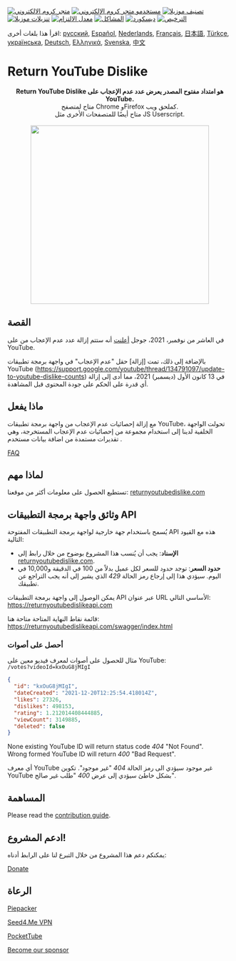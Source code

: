 [![متجر كروم الالكتروني](https://img.shields.io/chrome-web-store/stars/gebbhagfogifgggkldgodflihgfeippi?label=Chrome%20Rating&style=flat&logo=google)](https://chrome.google.com/webstore/detail/youtube-dislike-button/gebbhagfogifgggkldgodflihgfeippi/)
[![مستخدمو متجر كروم الإلكتروني](https://img.shields.io/chrome-web-store/users/gebbhagfogifgggkldgodflihgfeippi?label=Chrome%20Users&style=flat&logo=google)](https://chrome.google.com/webstore/detail/youtube-dislike-button/gebbhagfogifgggkldgodflihgfeippi/)
[![تصنيف موزيلا](https://img.shields.io/amo/stars/return-youtube-dislikes?label=Firefox%20Rating&style=flat&logo=firefox)](https://addons.mozilla.org/en-US/firefox/addon/return-youtube-dislikes/)
[![تنزيلات موزيلا](https://img.shields.io/amo/users/return-youtube-dislikes?label=Firefox%20Users&style=flat&logo=firefox)](https://addons.mozilla.org/en-US/firefox/addon/return-youtube-dislikes/)
[![معدل الالتزام](https://img.shields.io/github/commit-activity/m/Anarios/return-youtube-dislike?label=Commits&style=flat)](https://github.com/Anarios/return-youtube-dislike/commits/main)
[![المشاكل](https://img.shields.io/github/issues/Anarios/return-youtube-dislike?style=flat&label=Issues)](https://github.com/Anarios/return-youtube-dislike/issues)
[![ديسكورد](https://img.shields.io/discord/909435648170160229?label=Discord&style=flat&logo=discord)](https://discord.gg/UMxyMmCgfF)
[![الترخيص](https://img.shields.io/badge/License-GPLv3-blue.svg?style=flat)](https://github.com/Anarios/return-youtube-dislike/blob/main/LICENSE)


اقرأ هذا بلغات أخرى: [русский](READMEru.md), [Español](READMEes.md), [Nederlands](READMEnl.md), [Français](READMEfr.md), [日本語](READMEja.md), [Türkçe](READMEtr.md), [українська](READMEuk.md), [Deutsch](READMEde.md), [Ελληνικά](READMEgr.md), [Svenska](READMEsv.md), [中文](READMEcn.md)


# Return YouTube Dislike

<p align="center">
     <b>Return YouTube Dislike هو امتداد مفتوح المصدر يعرض عدد عدم الإعجاب على YouTube.</b><br>
     متاح لمتصفح Chrome وFirefox كملحق ويب.<br>
     متاح أيضًا للمتصفحات الأخرى مثل JS Userscript.<br><br>
     <img width="400px" src="https://user-images.githubusercontent.com/18729296/141743755-2be73297-250e-4cd1-ac93-8978c5a39d10.png"/>
</p>

## القصة

في العاشر من نوفمبر، 2021، جوجل [أعلنت](https://blog.youtube/news-and-events/update-to-youtube/) أنه ستتم إزالة عدد عدم الإعجاب من على YouTube.

بالإضافة إلى ذلك، تمت [إزالة] حقل "عدم الإعجاب" في واجهة برمجة تطبيقات YouTube (https://support.google.com/youtube/thread/134791097/update-to-youtube-dislike-counts) في 13 كانون الأول (ديسمبر) 2021، مما أدى إلى إزالة أي قدرة على الحكم على جودة المحتوى قبل المشاهدة.
## ماذا يفعل

مع إزالة إحصائيات عدم الإعجاب من واجهة برمجة تطبيقات YouTube، تحولت الواجهة الخلفية لدينا إلى استخدام مجموعة من إحصائيات عدم الإعجاب المستخرجة، وهي تقديرات مستمدة من اضافة بيانات مستخدم .

[FAQ](https://github.com/Anarios/return-youtube-dislike/blob/main/Docs/FAQ.md)

## لماذا مهم

تستطيع الحصول على معلومات أكثر من موقعنا: [returnyoutubedislike.com](https://www.returnyoutubedislike.com/)


## وثائق واجهة برمجة التطبيقات API

يُسمح باستخدام جهة خارجية لواجهة برمجة التطبيقات المفتوحة API هذه مع القيود التالية:

- **الإسناد**: يجب أن يُنسب هذا المشروع بوضوح من خلال رابط إلى [returnyoutubedislike.com](https://returnyoutubedislike.com/).
- **حدود السعر**: توجد حدود للسعر لكل عميل بدلاً من 100 في الدقيقة و10,000 في اليوم. سيؤدي هذا إلى إرجاع رمز الحالة _429_ الذي يشير إلى أنه يجب التراجع عن تطبيقك.

يمكن الوصول إلى واجهة برمجة التطبيقات API عبر عنوان URL الأساسي التالي:
https://returnyoutubedislikeapi.com

قائمة نقاط النهاية المتاحة متاحة هنا:
https://returnyoutubedislikeapi.com/swagger/index.html

### أحصل على أصوات

مثال للحصول على أصوات لمعرف فيديو معين على YouTube:  
`/votes?videoId=kxOuG8jMIgI`

```json
{
  "id": "kxOuG8jMIgI",
  "dateCreated": "2021-12-20T12:25:54.418014Z",
  "likes": 27326,
  "dislikes": 498153,
  "rating": 1.212014408444885,
  "viewCount": 3149885,
  "deleted": false
}
```

None existing YouTube ID will return status code _404_ "Not Found".  
Wrong formed YouTube ID will return _400_ "Bad Request".

أي معرف YouTube غير موجود سيؤدي الى رمز الحالة _404_ "غير موجود".
تكوين YouTube بشكل خاطئ سيؤدي إلى عرض _400_ "طلب غير صالح".

<!---
## API documentation

You can view all documentation on our website.
[https://returnyoutubedislike.com/documentation/](https://returnyoutubedislike.com/documentation/) -->

## المساهمة

Please read the [contribution guide](https://github.com/Anarios/return-youtube-dislike/blob/main/CONTRIBUTING.md).

## ادعم المشروع!

يمكنكم دعم هذا المشروع من خلال التبرع لنا على الرابط أدناه:

[Donate](https://returnyoutubedislike.com/donate)

## الرعاة

[Piepacker](https://piepacker.com)

[Seed4.Me VPN](https://www.seed4.me/users/register?gift=ReturnYoutubeDislike)

[PocketTube](https://yousub.info/?utm_source=returnyoutubedislike)

[Become our sponsor](https://www.patreon.com/join/returnyoutubedislike/checkout?rid=8008601)
